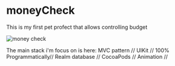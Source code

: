 # moneyCheck
This is my first pet profect that allows controlling budget 

![money check ](https://user-images.githubusercontent.com/74953662/143889414-37b85cca-75fa-41a7-a314-2b613531bfc2.gif)

The main stack i'm focus on is here:
MVC pattern //
UIKit //
100% Programmatically//
Realm database //
CocoaPods //
Animation //

